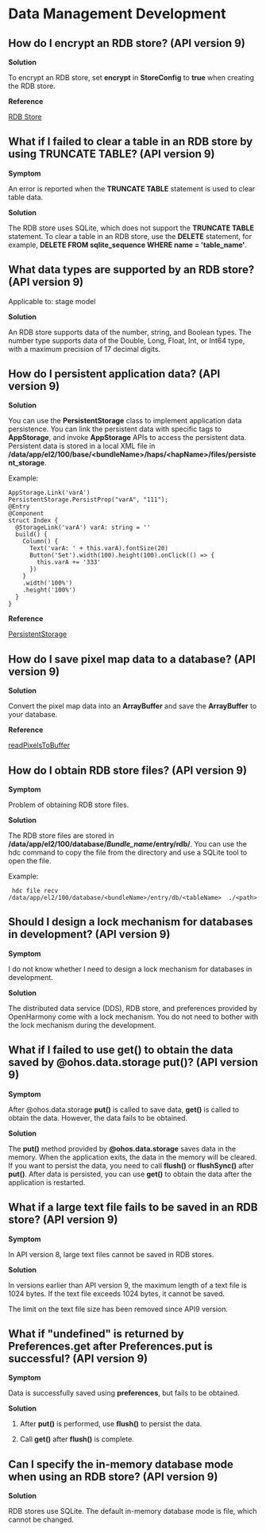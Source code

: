 # Data Management Development


## How do I encrypt an RDB store? (API version 9)

**Solution**

To encrypt an RDB store, set **encrypt** in **StoreConfig** to **true** when creating the RDB store.

**Reference**

[RDB Store](../reference/apis/js-apis-data-relationalStore.md#storeconfig)


## What if I failed to clear a table in an RDB store by using TRUNCATE TABLE? (API version 9)

**Symptom**

An error is reported when the **TRUNCATE TABLE** statement is used to clear table data.

**Solution**

The RDB store uses SQLite, which does not support the **TRUNCATE TABLE** statement. To clear a table in an RDB store, use the **DELETE** statement, for example, **DELETE FROM sqlite_sequence WHERE name = 'table_name'**.


## What data types are supported by an RDB store? (API version 9)

Applicable to: stage model

**Solution**

An RDB store supports data of the number, string, and Boolean types. The number type supports data of the Double, Long, Float, Int, or Int64 type, with a maximum precision of 17 decimal digits.


## How do I persistent application data? (API version 9)

**Solution**

You can use the **PersistentStorage** class to implement application data persistence. You can link the persistent data with specific tags to **AppStorage**, and invoke **AppStorage** APIs to access the persistent data. Persistent data is stored in a local XML file in **/data/app/el2/100/base/&lt;bundleName&gt;/haps/&lt;hapName&gt;/files/persistent_storage**.

Example:

```
AppStorage.Link('varA')
PersistentStorage.PersistProp("varA", "111");
@Entry
@Component
struct Index {
  @StorageLink('varA') varA: string = ''
  build() {
    Column() {
      Text('varA: ' + this.varA).fontSize(20)
      Button('Set').width(100).height(100).onClick(() => {
        this.varA += '333'
      })
    }
    .width('100%')
    .height('100%')
  }
}
```

**Reference**

[PersistentStorage](../quick-start/arkts-persiststorage.md)


## How do I save pixel map data to a database? (API version 9)

**Solution**

Convert the pixel map data into an **ArrayBuffer** and save the **ArrayBuffer** to your database.

**Reference**

[readPixelsToBuffer](../reference/apis/js-apis-image.md#readpixelstobuffer7-1)


## How do I obtain RDB store files? (API version 9)

**Symptom**

Problem of obtaining RDB store files.

**Solution**

The RDB store files are stored in **/data/app/el2/100/database/*Bundle_name*/entry/rdb/**. You can use the hdc command to copy the file from the directory and use a SQLite tool to open the file.

Example:

```
 hdc file recv /data/app/el2/100/database/<bundleName>/entry/db/<tableName>  ./<path>
```


## Should I design a lock mechanism for databases in development? (API version 9)

**Symptom**

I do not know whether I need to design a lock mechanism for databases in development.   

**Solution**

The distributed data service (DDS), RDB store, and preferences provided by OpenHarmony come with a lock mechanism. You do not need to bother with the lock mechanism during the development.


## What if I failed to use get() to obtain the data saved by @ohos.data.storage put()? (API version 9)

**Symptom**

After @ohos.data.storage **put()** is called to save data, **get()** is called to obtain the data. However, the data fails to be obtained.

**Solution**

The **put()** method provided by **@ohos.data.storage** saves data in the memory. When the application exits, the data in the memory will be cleared. If you want to persist the data, you need to call **flush()** or **flushSync()** after **put()**. After data is persisted, you can use **get()** to obtain the data after the application is restarted.


## What if a large text file fails to be saved in an RDB store? (API version 9)

**Symptom**

In API version 8, large text files cannot be saved in RDB stores.

**Solution**

In versions earlier than API version 9, the maximum length of a text file is 1024 bytes. If the text file exceeds 1024 bytes, it cannot be saved.

The limit on the text file size has been removed since API9 version.


## What if "undefined" is returned by Preferences.get after Preferences.put is successful? (API version 9)

**Symptom**

Data is successfully saved using **preferences**, but fails to be obtained.

**Solution**

1. After **put()** is performed, use **flush()** to persist the data.

2. Call **get()** after **flush()** is complete.


## Can I specify the in-memory database mode when using an RDB store? (API version 9)

**Solution**

RDB stores use SQLite. The default in-memory database mode is file, which cannot be changed.

